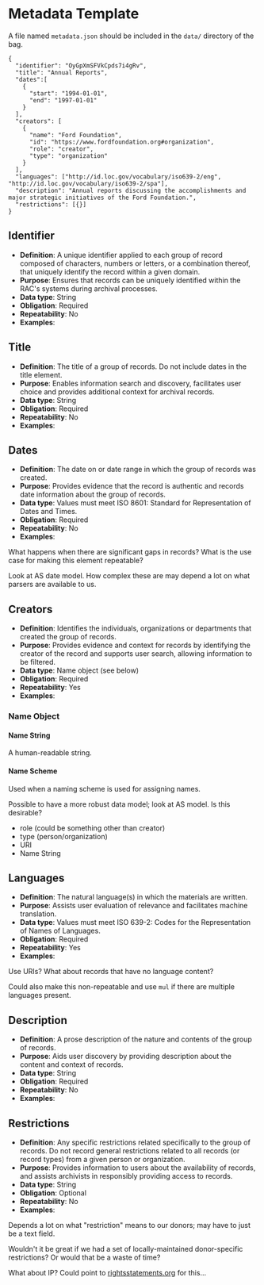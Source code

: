 # Metadata Template

A file named `metadata.json` should be included in the `data/` directory of the bag.

```
{
  "identifier": "OyGpXmSFVkCpds7i4gRv",
  "title": "Annual Reports",
  "dates":[
    {
      "start": "1994-01-01",
      "end": "1997-01-01"
    }
  ],
  "creators": [
    {
      "name": "Ford Foundation",
      "id": "https://www.fordfoundation.org#organization",
      "role": "creator",
      "type": "organization"
    }
  ],
  "languages": ["http://id.loc.gov/vocabulary/iso639-2/eng", "http://id.loc.gov/vocabulary/iso639-2/spa"],
  "description": "Annual reports discussing the accomplishments and major strategic initiatives of the Ford Foundation.",
  "restrictions": [{}]
}
```

## Identifier  

*   **Definition**: A unique identifier applied to each group of record composed of characters, numbers or letters, or a combination thereof, that uniquely identify the record within a given domain.
*   **Purpose**: Ensures that records can be uniquely identified within the RAC's systems during archival processes.
*   **Data type**: String
*   **Obligation**: Required
*   **Repeatability**: No
*   **Examples**:

## Title

*   **Definition**: The title of a group of records. Do not include dates in the title element.
*   **Purpose**: Enables information search and discovery, facilitates user choice and provides additional context for archival records.
*   **Data type**: String
*   **Obligation**: Required
*   **Repeatability**: No
*   **Examples**:


## Dates

*   **Definition**: The date on or date range in which the group of records was created.
*   **Purpose**: 	Provides evidence that the record is authentic and records date information about the group of records.
*   **Data type**: Values must meet ISO 8601: Standard for Representation of Dates and Times.
*   **Obligation**: Required
*   **Repeatability**: No
*   **Examples**:

What happens when there are significant gaps in records? What is the use case for making this element repeatable?

Look at AS date model. How complex these are may depend a lot on what parsers are available to us.

## Creators

*   **Definition**: Identifies the individuals, organizations or departments that created the group of records.
*   **Purpose**: Provides evidence and context for records by identifying the creator of the record and supports user search, allowing information to be filtered.
*   **Data type**: Name object (see below)
*   **Obligation**: Required
*   **Repeatability**: Yes
*   **Examples**:

### Name Object

#### Name String

A human-readable string.

#### Name Scheme

Used when a naming scheme is used for assigning names.

Possible to have a more robust data model; look at AS model. Is this desirable?

*   role (could be something other than creator)
*   type (person/organization)
*   URI
*   Name String

## Languages

*   **Definition**: The natural language(s) in which the materials are written.
*   **Purpose**: Assists user evaluation of relevance and facilitates machine translation.
*   **Data type**: Values must meet ISO 639-2: Codes for the Representation of Names of Languages.
*   **Obligation**: Required
*   **Repeatability**: Yes
*   **Examples**:

Use URIs? What about records that have no language content?

Could also make this non-repeatable and use `mul` if there are multiple languages present.

## Description

*   **Definition**: A prose description of the nature and contents of the group of records.
*   **Purpose**: Aids user discovery by providing description about the content and context of records.
*   **Data type**: String
*   **Obligation**: Required
*   **Repeatability**: No
*   **Examples**:

## Restrictions

*   **Definition**: Any specific restrictions related specifically to the group of records. Do not record general restrictions related to all records (or record types) from a given person or organization.
*   **Purpose**: Provides information to users about the availability of records, and assists archivists in responsibly providing access to records.
*   **Data type**: String
*   **Obligation**: Optional
*   **Repeatability**: No
*   **Examples**:

Depends a lot on what "restriction" means to our donors; may have to just be a text field.

Wouldn't it be great if we had a set of locally-maintained donor-specific restrictions? Or would that be a waste of time?

What about IP? Could point to [rightsstatements.org](http://rightsstatements.org/en/) for this...
